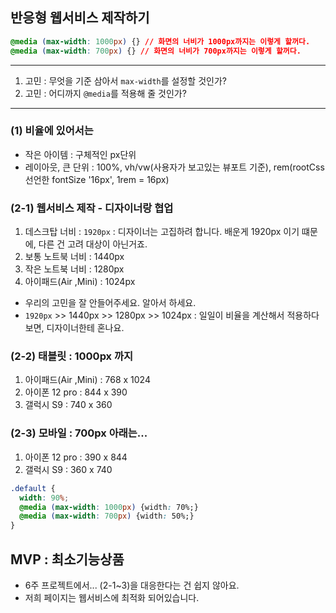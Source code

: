 ## 반응형 웹서비스 제작하기 

```css
@media (max-width: 1000px) {} // 화면의 너비가 1000px까지는 이렇게 할꺼다. 
@media (max-width: 700px) {} // 화면의 너비가 700px까지는 이렇게 할꺼다. 
```
---
1. 고민 : 무엇을 기준 삼아서 `max-width`를 설정할 것인가?
2. 고민 : 어디까지 `@media`를 적용해 줄 것인가? 
---

### (1) 비율에 있어서는 
- 작은 아이템 : 구체적인 px단위
- 레이아웃, 큰 단위 : 100%, vh/vw(사용자가 보고있는 뷰포트 기준), rem(rootCss 선언한 fontSize '16px', 1rem = 16px) 

### (2-1) 웹서비스 제작 - 디자이너랑 협업 
1. 데스크탑 너비 : `1920px` : 디자이너는 고집하려 합니다. 배운게 1920px 이기 떄문에, 다른 건 고려 대상이 아닌거죠. 
2. 보통 노트북 너비 : 1440px 
3. 작은 노트북 너비 : 1280px
4. 아이패드(Air ,Mini) : 1024px

- 우리의 고민을 잘 안들어주세요. 알아서 하세요. 
- `1920px` >> 1440px >> 1280px >> 1024px : 일일이 비율을 계산해서 적용하다보면, 디자이너한테 혼나요. 

### (2-2) 태블릿 : 1000px 까지 
1. 아이패드(Air ,Mini) : 768 x 1024
2. 아이폰 12 pro : 844 x 390
3. 갤럭시 S9 :	 740 x 360

### (2-3) 모바일 : 700px 아래는...
1. 아이폰 12 pro : 390 x 844 
2. 갤럭시 S9 : 360 x 740

```css
.default {
  width: 90%;
  @media (max-width: 1000px) {width: 70%;}
  @media (max-width: 700px) {width: 50%;}
}
```

## MVP : 최소기능상품 
- 6주 프로젝트에서... (2-1~3)을 대응한다는 건 쉽지 않아요. 
- 저희 페이지는 웹서비스에 최적화 되어있습니다. 
